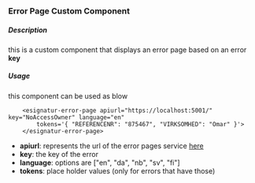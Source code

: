### Error Page Custom Component

##### Description
this is a custom component that displays an error page based on an error **key**

##### Usage
this component can be used as blow
```
	<esignatur-error-page apiurl="https://localhost:5001/" key="NoAccessOwner" language="en"
		tokens='{ "REFERENCENR": "875467", "VIRKSOMHED": "Omar" }'>
	</esignatur-error-page>
```
- **apiurl**: represents the url of the error pages service [here](https://github.com/RovsingApplications/Fejlsider)
- **key**: the key of the error
- **language**: options are ["en", "da", "nb", "sv", "fi"]
- **tokens**: place holder values (only for errors that have those)